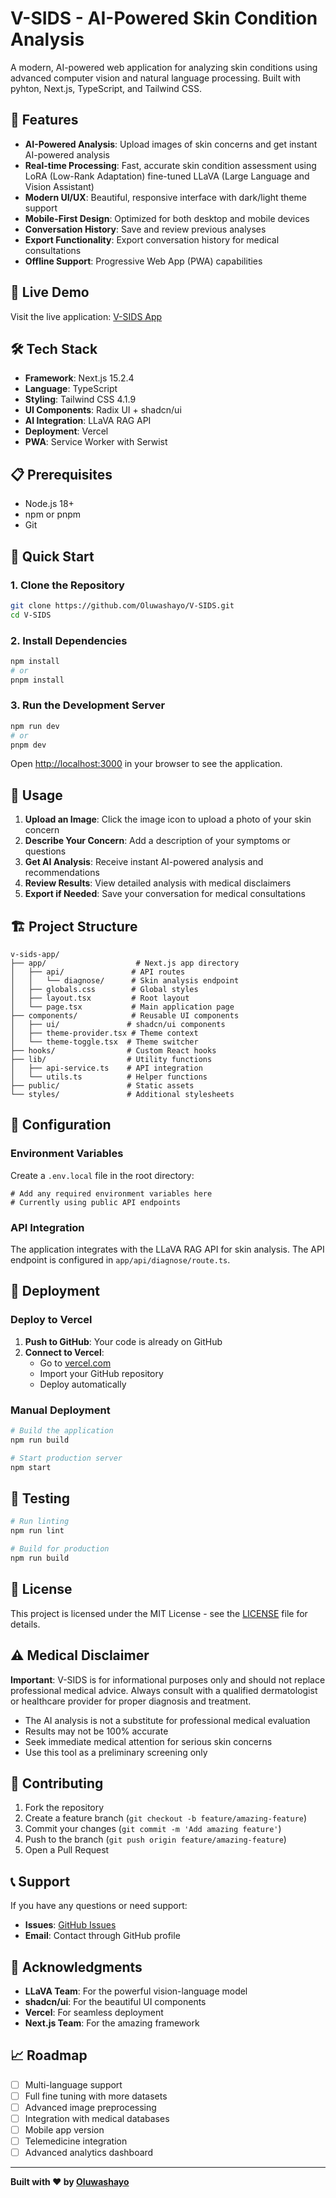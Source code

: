 # V-SIDS - AI-Powered Skin Condition Analysis

A modern, AI-powered web application for analyzing skin conditions using advanced computer vision and natural language processing. Built with pyhton, Next.js, TypeScript, and Tailwind CSS.

## 🌟 Features

- **AI-Powered Analysis**: Upload images of skin concerns and get instant AI-powered analysis
- **Real-time Processing**: Fast, accurate skin condition assessment using LoRA (Low-Rank Adaptation) fine-tuned  LLaVA (Large Language and Vision Assistant)
- **Modern UI/UX**: Beautiful, responsive interface with dark/light theme support
- **Mobile-First Design**: Optimized for both desktop and mobile devices
- **Conversation History**: Save and review previous analyses
- **Export Functionality**: Export conversation history for medical consultations
- **Offline Support**: Progressive Web App (PWA) capabilities

## 🚀 Live Demo

Visit the live application: [V-SIDS App](https://v-sids.vercel.app)

## 🛠️ Tech Stack

- **Framework**: Next.js 15.2.4
- **Language**: TypeScript
- **Styling**: Tailwind CSS 4.1.9
- **UI Components**: Radix UI + shadcn/ui
- **AI Integration**: LLaVA RAG API
- **Deployment**: Vercel
- **PWA**: Service Worker with Serwist

## 📋 Prerequisites

- Node.js 18+ 
- npm or pnpm
- Git

## 🚀 Quick Start

### 1. Clone the Repository

```bash
git clone https://github.com/Oluwashayo/V-SIDS.git
cd V-SIDS
```

### 2. Install Dependencies

```bash
npm install
# or
pnpm install
```

### 3. Run the Development Server

```bash
npm run dev
# or
pnpm dev
```

Open [http://localhost:3000](http://localhost:3000) in your browser to see the application.

## 📱 Usage

1. **Upload an Image**: Click the image icon to upload a photo of your skin concern
2. **Describe Your Concern**: Add a description of your symptoms or questions
3. **Get AI Analysis**: Receive instant AI-powered analysis and recommendations
4. **Review Results**: View detailed analysis with medical disclaimers
5. **Export if Needed**: Save your conversation for medical consultations

## 🏗️ Project Structure

```
v-sids-app/
├── app/                    # Next.js app directory
│   ├── api/               # API routes
│   │   └── diagnose/      # Skin analysis endpoint
│   ├── globals.css        # Global styles
│   ├── layout.tsx         # Root layout
│   └── page.tsx           # Main application page
├── components/            # Reusable UI components
│   ├── ui/               # shadcn/ui components
│   ├── theme-provider.tsx # Theme context
│   └── theme-toggle.tsx  # Theme switcher
├── hooks/                # Custom React hooks
├── lib/                  # Utility functions
│   ├── api-service.ts    # API integration
│   └── utils.ts          # Helper functions
├── public/               # Static assets
└── styles/               # Additional stylesheets
```

## 🔧 Configuration

### Environment Variables

Create a `.env.local` file in the root directory:

```env
# Add any required environment variables here
# Currently using public API endpoints
```

### API Integration

The application integrates with the LLaVA RAG API for skin analysis. The API endpoint is configured in `app/api/diagnose/route.ts`.

## 🚀 Deployment

### Deploy to Vercel

1. **Push to GitHub**: Your code is already on GitHub
2. **Connect to Vercel**: 
   - Go to [vercel.com](https://vercel.com)
   - Import your GitHub repository
   - Deploy automatically

### Manual Deployment

```bash
# Build the application
npm run build

# Start production server
npm start
```

## 🧪 Testing

```bash
# Run linting
npm run lint

# Build for production
npm run build
```

## 📄 License

This project is licensed under the MIT License - see the [LICENSE](LICENSE) file for details.

## ⚠️ Medical Disclaimer

**Important**: V-SIDS is for informational purposes only and should not replace professional medical advice. Always consult with a qualified dermatologist or healthcare provider for proper diagnosis and treatment.

- The AI analysis is not a substitute for professional medical evaluation
- Results may not be 100% accurate
- Seek immediate medical attention for serious skin concerns
- Use this tool as a preliminary screening only

## 🤝 Contributing

1. Fork the repository
2. Create a feature branch (`git checkout -b feature/amazing-feature`)
3. Commit your changes (`git commit -m 'Add amazing feature'`)
4. Push to the branch (`git push origin feature/amazing-feature`)
5. Open a Pull Request

## 📞 Support

If you have any questions or need support:

- **Issues**: [GitHub Issues](https://github.com/Oluwashayo/V-SIDS/issues)
- **Email**: Contact through GitHub profile

## 🙏 Acknowledgments

- **LLaVA Team**: For the powerful vision-language model
- **shadcn/ui**: For the beautiful UI components
- **Vercel**: For seamless deployment
- **Next.js Team**: For the amazing framework

## 📈 Roadmap

- [ ] Multi-language support
- [ ] Full fine tuning with more datasets
- [ ] Advanced image preprocessing
- [ ] Integration with medical databases
- [ ] Mobile app version
- [ ] Telemedicine integration
- [ ] Advanced analytics dashboard

---

**Built with ❤️ by [Oluwashayo](https://github.com/Oluwashayo)** 
